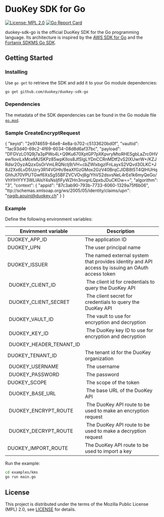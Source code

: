 # DuoKey SDK for Go

[![License: MPL 2.0](https://img.shields.io/badge/License-MPL%202.0-brightgreen.svg)](https://opensource.org/licenses/MPL-2.0)
[![Go Report Card](https://goreportcard.com/badge/github.com/duokey/duokey-sdk-go)](https://goreportcard.com/report/github.com/duokey/duokey-sdk-go)

duokey-sdk-go is the official DuoKey SDK for the Go programming language. Its architecture is
inspired by the [AWS SDK for Go](https://github.com/aws/aws-sdk-go) and the
[Fortanix SDKMS Go SDK](https://github.com/fortanix/sdkms-client-go).

## Getting Started

### Installing

Use `go get` to retrieve the SDK and add it to your Go module dependencies:

```bash
go get github.com/duokey/duokey-sdk-go
```

### Dependencies

The metadata of the SDK dependencies can be found in the Go module file [`go.mod`](go.mod).
### Sample CreateEncryptRequest

{
  "keyid": "2e974659-64e8-4e8a-b702-c5133620bd0f",
  "vaultid": "1ac93d40-69c2-4f69-6034-08d8d6af37bc",
  "payload": "DFGVzLO1Q9j7a3pPWo4L+Q9Ku670XptGP7pXKpvryMtoRHESgbLaZrc0HVew1loviLxMceMUSKPz85wpKIIos8JfSIgLYDnCCRnMDtf2vS2IXUwrW+/KZJRdsr2OyzAQzxGsOrVmLRQNctj9/VH+cbZWlxbgzlFnLayxS2VQvd3OLKC+J8J2Xx6LvD5Uzry3R14VGHh/8eaXfGzGMox2GzV40BrqCJIDB8t5T4QIHUHqGhhJt70VPUTGwf6XsSg55BFZVCVOvj8g/YhVS2dsvsNeL4rEe1k6myQeGo/VhYIHYYY3WLIAIsY4sNsljfiFyWZHn3nvqnLQpxbJDuCKOw==",
  "algorithm": "3",
   "context": {
    "appid": "87c3ab90-793b-7733-6060-1329a75f6b06",
    "ttp://schemas.xmlsoap.org/ws/2005/05/identity/claims/upn": "nagib.aouini@duokey.ch"
}
}

### Example

Define the following environment variables:

| Envirnment variable | Description |
|--- |--- |
| DUOKEY_APP_ID | The application ID |
| DUOKEY_UPN | The user principal name |
| DUOKEY_ISSUER | The named external system that provides identity and API access by issuing an OAuth access token |
| DUOKEY_CLIENT_ID | The client id for credentials to query the DuoKey API |
| DUOKEY_CLIENT_SECRET | The client secret for credentials to query the DuoKey API |
| DUOKEY_VAULT_ID | The vault to use for encryption and decryption |
| DUOKEY_KEY_ID | The DuoKey key ID to use for encryption and decryption |
| DUOKEY_HEADER_TENANT_ID | |
| DUOKEY_TENANT_ID | The tenant id for the DuoKey organization |
| DUOKEY_USERNAME | The username |
| DUOKEY_PASSWORD | The password |
| DUOKEY_SCOPE | The scope of the token |
| DUOKEY_BASE_URL | The base URL of the DuoKey API |
| DUOKEY_ENCRYPT_ROUTE | The DuoKey API route to be used to make an encryption request |
| DUOKEY_DECRYPT_ROUTE | The DuoKey API route to be used to make a decryption request |
| DUOKEY_IMPORT_ROUTE | The DuoKey API route to be used to import a key |

Run the example:

```bash
cd examples/kms
go run main.go
```

## License

This project is distributed under the terms of the Mozilla Public License (MPL) 2.0, see [LICENSE](LICENSE) for details.
